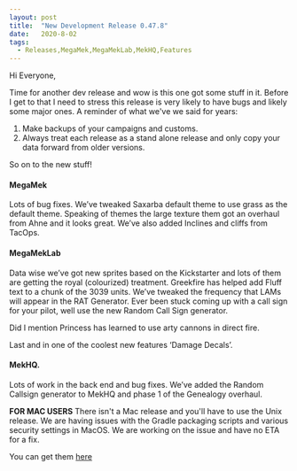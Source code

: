 ```yaml
---
layout: post
title:  "New Development Release 0.47.8"
date:   2020-8-02
tags:
  - Releases,MegaMek,MegaMekLab,MekHQ,Features
---
```

Hi Everyone,

Time for another dev release and wow is this one got some stuff in it. Before I get to that I need to stress this release is very likely to have bugs and likely some major ones. A reminder of what we've we said for years:

1)  Make backups of your campaigns and customs.
2)  Always treat each release as a stand alone release and only copy your data forward from older versions.

So on to the new stuff!

#### MegaMek
Lots of bug fixes. We’ve tweaked Saxarba default theme to use grass as the default theme. Speaking of themes the large texture them got an overhaul from  Ahne and it looks great. We’ve also added Inclines and cliffs from TacOps.

#### MegaMekLab

Data wise we’ve got new sprites based on the Kickstarter and lots of them are getting the royal (colourized) treatment. Greekfire has helped add Fluff text to a chunk of the 3039 units. We’ve tweaked the frequency that LAMs will appear in the RAT Generator. Ever been stuck coming up with a call sign for your pilot, well use the new Random Call Sign generator. 

Did I mention Princess has learned to use arty cannons in direct fire. 

Last and in one of the coolest new features ‘Damage Decals’.

#### MekHQ.
Lots of work in the back end and bug fixes. We’ve added the Random Callsign generator to MekHQ and phase 1 of the Genealogy overhaul.

**FOR MAC USERS**
There isn't a Mac release and you'll have to use the Unix release. We are having issues with the Gradle packaging scripts and various security settings in MacOS.  We are working on the issue and have no ETA for a fix.

You can get them [here](https://megamek.org/downloads.html)

